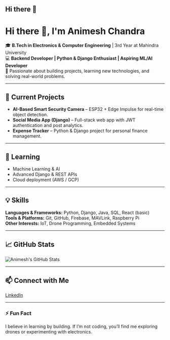## Hi there 👋

<!--
**animeshchandra-121/animeshchandra-121** is a ✨ _special_ ✨ repository because its `README.md` (this file) appears on your GitHub profile.

Here are some ideas to get you started:

- 🔭 I’m currently working on ...
- 🌱 I’m currently learning ...
- 👯 I’m looking to collaborate on ...
- 🤔 I’m looking for help with ...
- 💬 Ask me about ...
- 📫 How to reach me: ...
- 😄 Pronouns: ...
- ⚡ Fun fact: ...
-->
# Hi there 👋, I'm Animesh Chandra

🎓 **B.Tech in Electronics & Computer Engineering** | 3rd Year at Mahindra University  
💻 **Backend Developer | Python & Django Enthusiast | Aspiring ML/AI Developer**  
🚀 Passionate about building projects, learning new technologies, and solving real-world problems.  

---

## 🔭 Current Projects
- **AI-Based Smart Security Camera** – ESP32 + Edge Impulse for real-time object detection.
- **Social Media App (Django)** – Full-stack web app with JWT authentication and post analytics.
- **Expense Tracker** – Python & Django project for personal finance management.

---

## 🌱 Learning
- Machine Learning & AI
- Advanced Django & REST APIs
- Cloud deployment (AWS / GCP)

---

## 💡 Skills
**Languages & Frameworks:** Python, Django, Java, SQL, React (basic)  
**Tools & Platforms:** Git, GitHub, Firebase, MAVLink, Raspberry Pi  
**Other Interests:** IoT, Drone Programming, Embedded Systems  

---

## 📈 GitHub Stats
![Animesh's GitHub Stats](https://github-readme-stats.vercel.app/api?username=animeshchandra-121&show_icons=true&theme=radical)  

---

## 📫 Connect with Me
[LinkedIn](https://www.linkedin.com/in/animeshchandra232003/)

---

### ⚡ Fun Fact
I believe in learning by building. If I’m not coding, you’ll find me exploring drones or experimenting with electronics.

